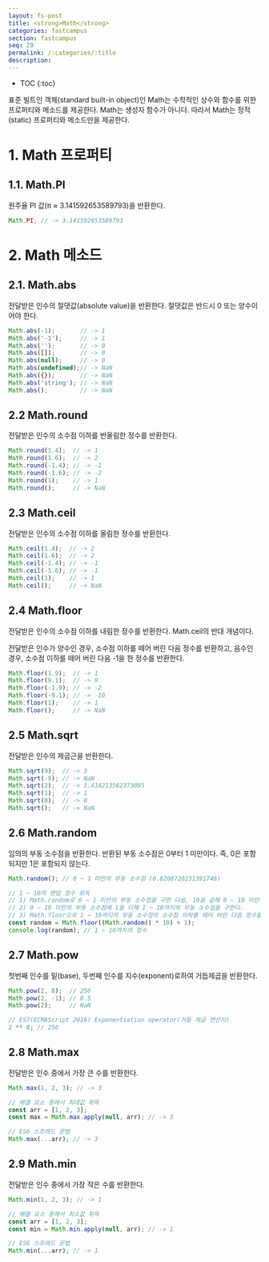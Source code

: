 ```yaml
---
layout: fs-post
title: <strong>Math</strong>
categories: fastcampus
section: fastcampus
seq: 29
permalink: /:categories/:title
description:
---
```


* TOC
{:toc}

표준 빌트인 객체(standard built-in object)인 Math는 수학적인 상수와 함수를 위한 프로퍼티와 메소드를 제공한다. Math는 생성자 함수가 아니다. 따라서 Math는 정적(static) 프로퍼티와 메소드만을 제공한다.

# 1. Math 프로퍼티

## 1.1. Math.PI

원주율 PI 값(π ≈ 3.141592653589793)을 반환한다.

```javascript
Math.PI; // -> 3.141592653589793
```

<!-- ## 1.2. Math.E

[자연 로그](https://ko.wikipedia.org/wiki/자연로그)의 밑인 수학 상수 e를 반환한다.

```javascript
Math.E; // -> 2.718281828459045
``` -->

# 2. Math 메소드

## 2.1. Math.abs

전달받은 인수의 절댓값(absolute value)을 반환한다. 절댓값은 반드시 0 또는 양수이어야 한다.

```javascript
Math.abs(-1);       // -> 1
Math.abs('-1');     // -> 1
Math.abs('');       // -> 0
Math.abs([]);       // -> 0
Math.abs(null);     // -> 0
Math.abs(undefined);// -> NaN
Math.abs({});       // -> NaN
Math.abs('string'); // -> NaN
Math.abs();         // -> NaN
```

## 2.2 Math.round

전달받은 인수의 소수점 이하를 반올림한 정수를 반환한다.

```javascript
Math.round(1.4);  // -> 1
Math.round(1.6);  // -> 2
Math.round(-1.4); // -> -1
Math.round(-1.6); // -> -2
Math.round(1);    // -> 1
Math.round();     // -> NaN
```

## 2.3 Math.ceil

전달받은 인수의 소수점 이하를 올림한 정수를 반환한다.

```javascript
Math.ceil(1.4);  // -> 2
Math.ceil(1.6);  // -> 2
Math.ceil(-1.4); // -> -1
Math.ceil(-1.6); // -> -1
Math.ceil(1);    // -> 1
Math.ceil();     // -> NaN
```

## 2.4 Math.floor

전달받은 인수의 소수점 이하를 내림한 정수를 반환한다. Math.ceil의 반대 개념이다.

전달받은 인수가 양수인 경우, 소수점 이하를 떼어 버린 다음 정수를 반환하고, 음수인 경우, 소수점 이하를 떼어 버린 다음 -1을 한 정수를 반환한다.

```javascript
Math.floor(1.9);  // -> 1
Math.floor(9.1);  // -> 9
Math.floor(-1.9); // -> -2
Math.floor(-9.1); // -> -10
Math.floor(1);    // -> 1
Math.floor();     // -> NaN
```

## 2.5 Math.sqrt

전달받은 인수의 제곱근을 반환한다.

```javascript
Math.sqrt(9);  // -> 3
Math.sqrt(-9); // -> NaN
Math.sqrt(2);  // -> 1.414213562373095
Math.sqrt(1);  // -> 1
Math.sqrt(0);  // -> 0
Math.sqrt();   // -> NaN
```

## 2.6 Math.random

임의의 부동 소수점을 반환한다. 반환된 부동 소수점은 0부터 1 미만이다. 즉, 0은 포함되지만 1은 포함되지 않는다.

```javascript
Math.random(); // 0 ~ 1 미만의 부동 소수점 (0.8208720231391746)

// 1 ~ 10의 랜덤 정수 취득
// 1) Math.random로 0 ~ 1 미만의 부동 소수점을 구한 다음, 10을 곱해 0 ~ 10 미만의 부동 소수점을 구한다.
// 2) 0 ~ 10 미만의 부동 소수점에 1을 더해 1 ~ 10까지의 부동 소수점을 구한다.
// 3) Math.floor으로 1 ~ 10까지의 부동 소수점의 소수점 이하를 떼어 버린 다음 정수를 반환한다.
const random = Math.floor((Math.random() * 10) + 1);
console.log(random); // 1 ~ 10까지의 정수
```

## 2.7 Math.pow

첫번째 인수를 밑(base), 두번째 인수를 지수(exponent)로하여 거듭제곱을 반환한다.

```javascript
Math.pow(2, 8);  // 256
Math.pow(2, -1); // 0.5
Math.pow(2);     // NaN

// ES7(ECMAScript 2016) Exponentiation operator(거듭 제곱 연산자)
2 ** 8; // 256
```

## 2.8 Math.max

전달받은 인수 중에서 가장 큰 수를 반환한다.

```javascript
Math.max(1, 2, 3); // -> 3

// 배열 요소 중에서 최대값 취득
const arr = [1, 2, 3];
const max = Math.max.apply(null, arr); // -> 3

// ES6 스프레드 문법
Math.max(...arr); // -> 3
```

## 2.9 Math.min

전달받은 인수 중에서 가장 작은 수를 반환한다.

```javascript
Math.min(1, 2, 3); // -> 1

// 배열 요소 중에서 최소값 취득
const arr = [1, 2, 3];
const min = Math.min.apply(null, arr); // -> 1

// ES6 스프레드 문법
Math.min(...arr); // -> 1
```
